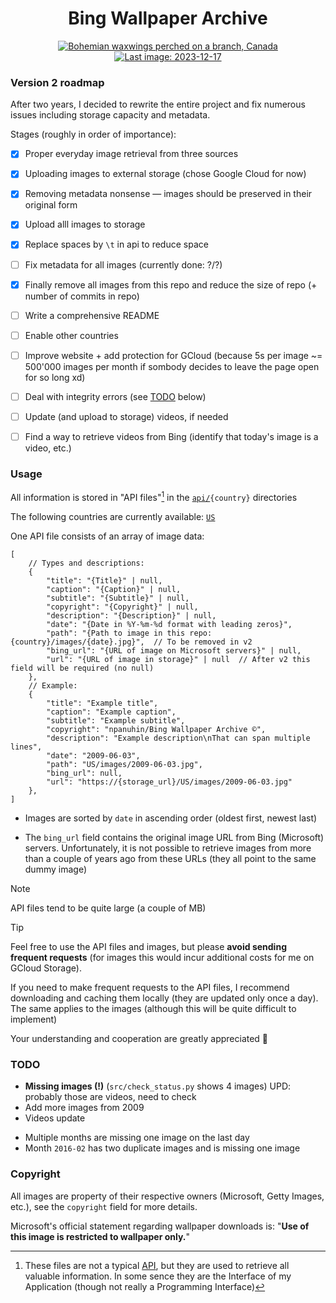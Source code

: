 <h1 align="center">Bing Wallpaper Archive</h1>

<div align="center">
    <a id="last_image_link" href="https://storage.googleapis.com/npanuhin-bing-wallpaper-archive/US/images/2023-12-17.jpg">
        <img id="last_image" title="Bohemian waxwings perched on a branch, Canada" alt="Bohemian waxwings perched on a branch, Canada" src="https://storage.googleapis.com/npanuhin-bing-wallpaper-archive/US/images/2023-12-17.jpg">
        <img id="last_image_badge" alt="Last image: 2023-12-17" src="https://img.shields.io/badge/Last_image-2023--12--17-informational?style=flat">
    </a>
</div>


### Version 2 roadmap

After two years, I decided to rewrite the entire project and fix numerous issues including storage capacity and metadata.

Stages (roughly in order of importance):

- [x] Proper everyday image retrieval from three sources
- [x] Uploading images to external storage (chose Google Cloud for now)
- [x] Removing metadata nonsense — images should be preserved in their original form
- [x] Upload alll images to storage
- [x] Replace spaces by `\t` in api to reduce space
- [ ] Fix metadata for all images (currently done: ?/?)
- [x] Finally remove all images from this repo and reduce the size of repo (+ number of commits in repo)
- [ ] Write a comprehensive README
- [ ] Enable other countries
- [ ] Improve website + add protection for GCloud (because 5s per image ~= 500'000 images per month if sombody decides to leave the page open for so long xd)
- [ ] Deal with integrity errors (see [TODO](#todo) below)
- [ ] Update (and upload to storage) videos, if needed
- [ ] Find a way to retrieve videos from Bing (identify that today's image is a video, etc.)


### Usage

All information is stored in "API files"[^1] in the <code><a href="api">api/</a>{country}</code> directories

The following countries are currently available: <a href="api/US"><code>US</code></a>

One API file consists of an array of image data:
```jsonc
[
    // Types and descriptions:
    {
        "title": "{Title}" | null,
        "caption": "{Caption}" | null,
        "subtitle": "{Subtitle}" | null,
        "copyright": "{Copyright}" | null,
        "description": "{Description}" | null,
        "date": "{Date in %Y-%m-%d format with leading zeros}",
        "path": "{Path to image in this repo: {country}/images/{date}.jpg}",  // To be removed in v2
        "bing_url": "{URL of image on Microsoft servers}" | null,
        "url": "{URL of image in storage}" | null  // After v2 this field will be required (no null)
    },
    // Example:
    {
        "title": "Example title",
        "caption": "Example caption",
        "subtitle": "Example subtitle",
        "copyright": "npanuhin/Bing Wallpaper Archive ©",
        "description": "Example description\nThat can span multiple lines",
        "date": "2009-06-03",
        "path": "US/images/2009-06-03.jpg",
        "bing_url": null,
        "url": "https://{storage_url}/US/images/2009-06-03.jpg"
    },
]
```

- Images are sorted by `date` in ascending order (oldest first, newest last)

- The `bing_url` field contains the original image URL from Bing (Microsoft) servers. Unfortunately, it is not possible to retrieve images from more than a couple of years ago from these URLs (they all point to the same dummy image)

> [!NOTE]
> API files tend to be quite large (a couple of MB)

> [!TIP]
> Feel free to use the API files and images, but please **avoid sending frequent requests** (for images this would incur additional costs for me on GCloud Storage).
>
> <a name="sometext"></a>If you need to make frequent requests to the API files, I recommend downloading and caching them locally (they are updated only once a day). The same applies to the images (although this will be quite difficult to implement)
>
> Your understanding and cooperation are greatly appreciated 🙂


### TODO

- **Missing images (!)** (`src/check_status.py` shows 4 images)
    UPD: probably those are videos, need to check
- Add more images from 2009
- Videos update

<!-- -  `2016-06-05` copyright: `© Heinz Wohner/Getty Images` vs `© Richard Du Toit/Minden Pictures` -->

- Multiple months are missing one image on the last day
- Month `2016-02` has two duplicate images and is missing one image


[^1]: These files are not a typical [API](https://en.wikipedia.org/wiki/API), but they are used to retrieve all valuable information. In some sence they are the Interface of my Application (though not really a Programming Interface)

### Copyright

All images are property of their respective owners (Microsoft, Getty Images, etc.), see the `copyright` field for more details.

Microsoft's official statement regarding wallpaper downloads is: "**Use of this image is restricted to wallpaper only.**"
